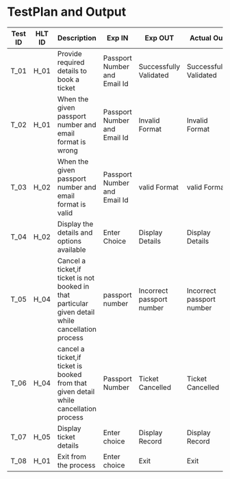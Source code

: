 # TestPlan and Output

| **Test ID** | **HLT ID** | **Description**                                              | **Exp IN** | **Exp OUT** | **Actual Out** |**PASS/FAIL**  |    
|-------------|-----|--------------------------------------------------------------|------------|-------------|----------------|------------------|
| T_01|H_01| Provide required details to book a ticket|Passport Number and Email Id | Successfully Validated| Successfully Validated | PASS |
| T_02|H_01| When the given passport number and email format is wrong | Passport Number and Email Id | Invalid Format | Invalid Format | PASS |
| T_03|H_02| When the given passport number and email format is valid | Passport Number and Email Id | valid Format | valid Format | PASS |
| T_04 |H_02| Display the details and options available | Enter Choice | Display Details | Display Details | PASS |
| T_05 |H_04| Cancel a ticket,if ticket is not booked in that particular given detail while cancellation process | passport number | Incorrect passport number | Incorrect passport number | PASS |
| T_06 |H_04| cancel a ticket,if ticket is booked from that given detail while cancellation process | Passport Number | Ticket Cancelled | Ticket Cancelled | PASS |
| T_07 |H_05| Display ticket details | Enter choice | Display Record | Display Record | PASS |
| T_08 |H_01| Exit from the process | Enter choice | Exit | Exit | PASS |

